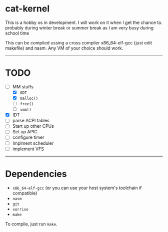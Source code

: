 # **cat-kernel**
This is a hobby os in development. I will work on it when I get the chance to.  probably during winter break or summer break as I am very busy during school time

This can be compiled ussing a cross compiler x86_64-elf-gcc (just edit makefile) and nasm. Any VM of your choice should work. 

---
# **TODO**
- [ ] MM stuffs
	- [X] `GDT`
	- [X] `malloc()`
	- [ ] `free()`
	- [ ] `vmm()`
- [x] IDT
- [ ] parse ACPI tables 
- [ ] Start up other CPUs
- [ ] Set up APIC
- [ ] configure timer
- [ ] Implment scheduler 
- [ ] implement VFS
---
# Dependencies
- `x86_64-elf-gcc` (or you can use your host system's toolchain if compatible) 
- `nasm`
- `git`
- `xorriso`
- `make`

To compile, just run `make`.
